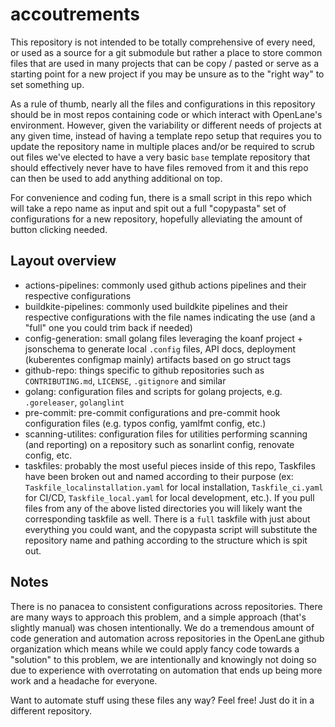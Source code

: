 # accoutrements

This repository is not intended to be totally comprehensive of every need, or used as a source for a git submodule but rather a place to store common files that are used in many projects that can be copy / pasted or serve as a starting point for a new project if you may be unsure as to the "right way" to set something up.

As a rule of thumb, nearly all the files and configurations in this repository should be in most repos containing code or which interact with OpenLane's environment. However, given the variability or different needs of projects at any given time, instead of having a template repo setup that requires you to update the repository name in multiple places and/or be required to scrub out files we've elected to have a very basic `base` template repository that should effectively never have to have files removed from it and this repo can then be used to add anything additional on top.

For convenience and coding fun, there is a small script in this repo which will take a repo name as input and spit out a full "copypasta" set of configurations for a new repository, hopefully alleviating the amount of button clicking needed.

## Layout overview

- actions-pipelines: commonly used github actions pipelines and their respective configurations
- buildkite-pipelines: commonly used buildkite pipelines and their respective configurations with the file names indicating the use (and a "full" one you could trim back if needed)
- config-generation: small golang files leveraging the koanf project + jsonschema to generate local `.config` files, API docs, deployment (kuberentes configmap mainly) artifacts based on go struct tags
- github-repo: things specific to github repositories such as `CONTRIBUTING.md`, `LICENSE`, `.gitignore` and similar
- golang: configuration files and scripts for golang projects, e.g. `.goreleaser`, `golanglint`
- pre-commit: pre-commit configurations and pre-commit hook configuration files (e.g. typos config, yamlfmt config, etc.)
- scanning-utilites: configuration files for utilities performing scanning (and reporting) on a repository such as sonarlint config, renovate config, etc.
- taskfiles: probably the most useful pieces inside of this repo, Taskfiles have been broken out and named according to their purpose (ex: `Taskfile_localinstallation.yaml` for local installation, `Taskfile_ci.yaml` for CI/CD, `Taskfile_local.yaml` for local development, etc.). If you pull files from any of the above listed directories you will likely want the corresponding taskfile as well. There is a `full` taskfile with just about everything you could want, and the copypasta script will substitute the repository name and pathing according to the structure which is spit out.

## Notes

There is no panacea to consistent configurations across repositories. There are many ways to approach this problem, and a simple approach (that's slightly manual) was chosen intentionally. We do a tremendous amount of code generation and automation across repositories in the OpenLane github organization which means while we could apply fancy code towards a "solution" to this problem, we are intentionally and knowingly not doing so due to experience with overrotating on automation that ends up being more work and a headache for everyone. 

Want to automate stuff using these files any way? Feel free! Just do it in a different repository.
